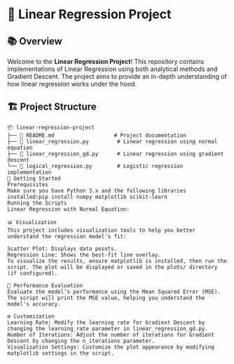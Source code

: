 # 🧠 **Linear Regression Project**

## 📚 **Overview**

Welcome to the **Linear Regression Project**! This repository contains implementations of Linear Regression using both analytical methods and Gradient Descent. The project aims to provide an in-depth understanding of how linear regression works under the hood.

## 🏗️ **Project Structure**

```plaintext
📦 linear-regression-project
├── 📄 README.md                   # Project documentation
├── 📜 linear_regression.py         # Linear regression using normal equation
├── 📜 linear_regression_gd.py      # Linear regression using gradient descent
└── 📜 logical_regression.py        # Logistic regression implementation
🚀 Getting Started
Prerequisites
Make sure you have Python 3.x and the following libraries installed:pip install numpy matplotlib scikit-learn
Running the Scripts
Linear Regression with Normal Equation:

📊 Visualization
This project includes visualization tools to help you better understand the regression model's fit:

Scatter Plot: Displays data points.
Regression Line: Shows the best-fit line overlay.
To visualize the results, ensure matplotlib is installed, then run the script. The plot will be displayed or saved in the plots/ directory (if configured).

📏 Performance Evaluation
Evaluate the model’s performance using the Mean Squared Error (MSE). The script will print the MSE value, helping you understand the model's accuracy.

⚙️ Customization
Learning Rate: Modify the learning rate for Gradient Descent by changing the learning_rate parameter in linear_regression_gd.py.
Number of Iterations: Adjust the number of iterations for Gradient Descent by changing the n_iterations parameter.
Visualization Settings: Customize the plot appearance by modifying matplotlib settings in the script.
```
